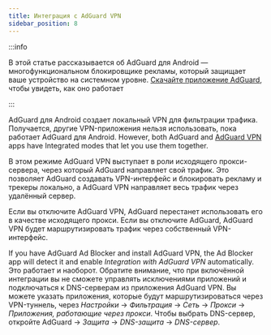 ```yaml
---
title: Интеграция с AdGuard VPN
sidebar_position: 8
---
```


:::info

В этой статье рассказывается об AdGuard для Android — многофункциональном блокировщике рекламы, который защищает ваше устройство на системном уровне. [Скачайте приложение AdGuard](https://agrd.io/download-kb-adblock), чтобы увидеть, как оно работает

:::

AdGuard для Android создает локальный VPN для фильтрации трафика. Получается, другие VPN-приложения нельзя использовать, пока работает AdGuard для Android. However, both AdGuard and [AdGuard VPN](https://adguard-vpn.com/) apps have Integrated modes that let you use them together.

В этом режиме AdGuard VPN выступает в роли исходящего прокси-сервера, через который AdGuard направляет свой трафик. Это позволяет AdGuard создавать VPN-интерфейс и блокировать рекламу и трекеры локально, а AdGuard VPN направляет весь трафик через удалённый сервер.

Если вы отключите AdGuard VPN, AdGuard перестанет использовать его в качестве исходящего прокси. Если вы отключите AdGuard, AdGuard VPN будет маршрутизировать трафик через собственный VPN-интерфейс.

If you have AdGuard Ad Blocker and install AdGuard VPN, the Ad Blocker app will detect it and enable _Integration with AdGuard VPN_ automatically. Это работает и наоборот. Обратите внимание, что при включённой интеграции вы не сможете управлять исключениями приложений и подключаться к DNS-серверам из приложения AdGuard VPN. Вы можете указать приложения, которые будут маршрутизироваться через VPN-туннель, через _Настройки_ → _Фильтрация_ → _Сеть_ → _Прокси_ → _Приложения, работающие через прокси_. Чтобы выбрать DNS-сервер, откройте AdGuard → _Защита_ → _DNS-защита_ → _DNS-сервер_.
